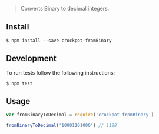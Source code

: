> Converts Binary to decimal integers.

## Install

```
$ npm install --save crockpot-fromBinary
```

## Development
To run tests follow the following instructions:

```
$ npm test
```

## Usage

```js
var fromBinaryToDecimal = require('crockpot-fromBinary')

fromBinaryToDecimal('10001101000') // 1128
```

